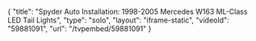 {
    "title": "Spyder Auto Installation: 1998-2005 Mercedes W163 ML-Class LED Tail Lights",
    "type": "solo",
    "layout": "iframe-static",
    "videoId": "59881091",
    "url": "\/tvpembed\/59881091"
}